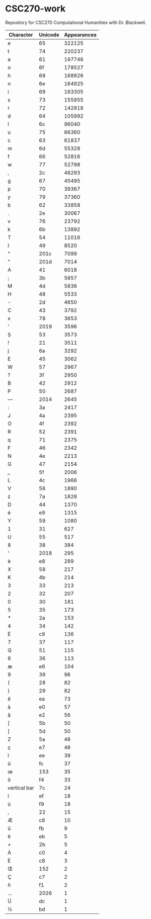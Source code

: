 # CSC270-work
Repository for CSC270 Computational Humanities with Dr. Blackwell.

|Character                                                                           |Unicode|Appearances|
|------------------------------------------------------------------------------------|------|--------|
| e                                                                                  | 65   | 322125 |
| t                                                                                  | 74   | 220237 |
| a                                                                                  | 61   | 197746 |
| o                                                                                  | 6f   | 178527 |
| h                                                                                  | 68   | 168926 |
| n                                                                                  | 6e   | 164925 |
| i                                                                                  | 69   | 163305 |
| s                                                                                  | 73   | 155955 |
| r                                                                                  | 72   | 142918 |
| d                                                                                  | 64   | 105992 |
| l                                                                                  | 6c   | 96040  |
| u                                                                                  | 75   | 66360  |
| c                                                                                  | 63   | 61837  |
| m                                                                                  | 6d   | 55328  |
| f                                                                                  | 66   | 52816  |
| w                                                                                  | 77   | 52798  |
| ,                                                                                  | 2c   | 48293  |
| g                                                                                  | 67   | 45495  |
| p                                                                                  | 70   | 39367  |
| y                                                                                  | 79   | 37360  |
| b                                                                                  | 62   | 33858  |
| .                                                                                  | 2e   | 30067  |
| v                                                                                  | 76   | 23792  |
| k                                                                                  | 6b   | 13892  |
| T                                                                                  | 54   | 11016  |
| I                                                                                  | 49   | 8520   |
| “                                                                                  | 201c | 7099   |
| ”                                                                                  | 201d | 7014   |
| A                                                                                  | 41   | 6018   |
| ;                                                                                  | 3b   | 5857   |
| M                                                                                  | 4d   | 5836   |
| H                                                                                  | 48   | 5533   |
| -                                                                                  | 2d   | 4650   |
| C                                                                                  | 43   | 3792   |
| x                                                                                  | 78   | 3653   |
| ’                                                                                  | 2019 | 3596   |
| S                                                                                  | 53   | 3573   |
| !                                                                                  | 21   | 3511   |
| j                                                                                  | 6a   | 3292   |
| E                                                                                  | 45   | 3062   |
| W                                                                                  | 57   | 2967   |
| ?                                                                                  | 3f   | 2950   |
| B                                                                                  | 42   | 2912   |
| P                                                                                  | 50   | 2687   |
| —                                                                                  | 2014 | 2645   |
| :                                                                                  | 3a   | 2417   |
| J                                                                                  | 4a   | 2395   |
| O                                                                                  | 4f   | 2392   |
| R                                                                                  | 52   | 2391   |
| q                                                                                  | 71   | 2375   |
| F                                                                                  | 46   | 2342   |
| N                                                                                  | 4e   | 2213   |
| G                                                                                  | 47   | 2154   |
| _                                                                                  | 5f   | 2006   |
| L                                                                                  | 4c   | 1966   |
| V                                                                                  | 56   | 1890   |
| z                                                                                  | 7a   | 1828   |
| D                                                                                  | 44   | 1370   |
| é                                                                                  | e9   | 1315   |
| Y                                                                                  | 59   | 1080   |
| 1                                                                                  | 31   | 627    |
| U                                                                                  | 55   | 517    |
| 8                                                                                  | 38   | 384    |
| ‘                                                                                  | 2018 | 295    |
| è                                                                                  | e8   | 289    |
| X                                                                                  | 58   | 217    |
| K                                                                                  | 4b   | 214    |
| 3                                                                                  | 33   | 213    |
| 2                                                                                  | 32   | 207    |
| 0                                                                                  | 30   | 181    |
| 5                                                                                  | 35   | 173    |
| *                                                                                  | 2a   | 153    |
| 4                                                                                  | 34   | 142    |
| É                                                                                  | c9   | 136    |
| 7                                                                                  | 37   | 117    |
| Q                                                                                  | 51   | 115    |
| 6                                                                                  | 36   | 113    |
| æ                                                                                  | e6   | 104    |
| 9                                                                                  | 39   | 96     |
| (                                                                                  | 28   | 82     |
| )                                                                                  | 29   | 82     |
| ê                                                                                  | ea   | 73     |
| à                                                                                  | e0   | 57     |
| â                                                                                  | e2   | 56     |
| [                                                                                  | 5b   | 50     |
| ]                                                                                  | 5d   | 50     |
| Z                                                                                  | 5a   | 48     |
| ç                                                                                  | e7   | 48     |
| î                                                                                  | ee   | 39     |
| ü                                                                                  | fc   | 37     |
| œ                                                                                  | 153  | 35     |
| ô                                                                                  | f4   | 33     |
| vertical bar                                                                       | 7c   | 24     |
| ï                                                                                  | ef   | 18     |
| ù                                                                                  | f9   | 18     |
| ,                                                                                  | 22   | 15     |
| Æ                                                                                  | c6   | 10     |
| û                                                                                  | fb   | 9      |
|ë                                                                                   | eb   | 5      |
|+                                                                                   | 2b   | 5      |
|À                                                                                   | c0   | 4      |
|È                                                                                   | c8   | 3      |
|Œ                                                                                   | 152  | 2      |
|Ç                                                                                   | c7   | 2      |
|ñ                                                                                   | f1   | 2      |
|…                                                                                   | 2026 | 1      |
|Ü                                                                                   | dc   | 1      |
|½                                                                                   | bd   | 1      |

